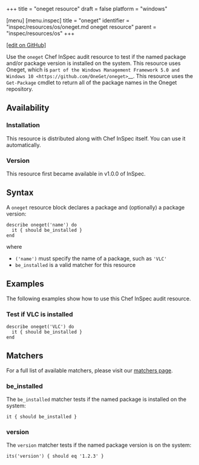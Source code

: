 +++
title = "oneget resource"
draft = false
platform = "windows"

[menu]
  [menu.inspec]
    title = "oneget"
    identifier = "inspec/resources/os/oneget.md oneget resource"
    parent = "inspec/resources/os"
+++

[\[edit on GitHub\]](https://github.com/inspec/inspec/blob/master/docs-chef-io/content/inspec/resources/oneget.md)

Use the `oneget` Chef InSpec audit resource to test if the named package and/or package version is installed on the system. This resource uses Oneget, which is `part of the Windows Management Framework 5.0 and Windows 10 <https://github.com/OneGet/oneget>`\_\_. This resource uses the `Get-Package` cmdlet to return all of the package names in the Oneget repository.

## Availability

### Installation

This resource is distributed along with Chef InSpec itself. You can use it automatically.

### Version

This resource first became available in v1.0.0 of InSpec.

## Syntax

A `oneget` resource block declares a package and (optionally) a package version:

    describe oneget('name') do
      it { should be_installed }
    end

where

- `('name')` must specify the name of a package, such as `'VLC'`
- `be_installed` is a valid matcher for this resource

## Examples

The following examples show how to use this Chef InSpec audit resource.

### Test if VLC is installed

    describe oneget('VLC') do
      it { should be_installed }
    end

## Matchers

For a full list of available matchers, please visit our [matchers page](/inspec/matchers/).

### be_installed

The `be_installed` matcher tests if the named package is installed on the system:

    it { should be_installed }

### version

The `version` matcher tests if the named package version is on the system:

    its('version') { should eq '1.2.3' }
